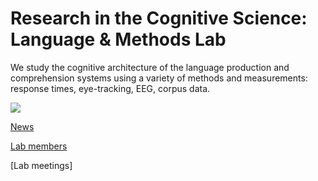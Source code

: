

# Research in the Cognitive Science: Language & Methods Lab

We study the cognitive architecture of the language production and comprehension systems using a variety of methods and measurements: response times, eye-tracking, EEG, corpus data. 



<img src="./
Lab_June2021.jpg">


[News](https://audreyburki.github.io/Lab-News/)  

[Lab members](https://audreyburki.github.io/Lab-Members/)  

[Lab meetings]

